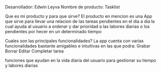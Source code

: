Desarrollador: Edwin Leyva
Nombre de producto: Tasklist

Que es mi producto y para que sirve?
El producto en mencion es una App que sirve para llevar
una relacion de las tareas pendientes en el dia a dia la 
cual ayuda al usuario a ordenar y dar prioridad a las labores
diarias o los pendientes por hecer en un determinado
tiempo

Cuales son las principales funcionalidades?
La app cuenta con varias funcionalidades bastante amigables e intuitivas en las
que podra:
Grabar
Borrar
Editar
Completar tarea

funciones que ayudan en la vida diaria del usuario para gestionar su tiempo
y labores diarias

